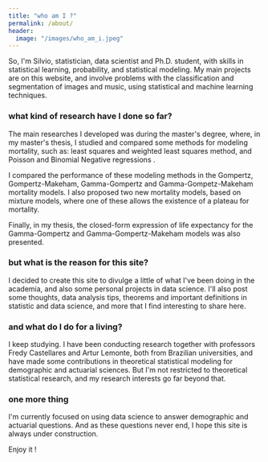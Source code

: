 ```yaml
---
title: "who am I ?"
permalink: /about/
header:
  image: "/images/who_am_i.jpeg"
---
```


So, I'm Silvio, statistician, data scientist and Ph.D. student, with skills in statistical learning, probability, and statistical modeling. My main projects are on this website, and involve problems with the classification and segmentation of images and music, using statistical and machine learning techniques.

### what kind of research have I done so far?
The main researches I developed was during the master's degree, where, in my master's thesis, I studied and compared some methods for modeling mortality, such as: least squares and weighted least squares method, and Poisson and Binomial Negative regressions .

I compared the performance of these modeling methods in the Gompertz, Gompertz-Makeham, Gamma-Gompertz and Gamma-Gompetz-Makeham mortality models. I also proposed two new mortality models, based on mixture models, where one of these allows the existence of a plateau for mortality.

Finally, in my thesis, the closed-form expression of life expectancy for the Gamma-Gompertz and Gamma-Gompertz-Makeham models was also presented.

### but what is the reason for this site?
I decided to create this site to divulge a little of what I've been doing in the academia, and also some personal projects in data science. I'll also post some thoughts, data analysis tips, theorems and important definitions in statistic and data science, and more that I find interesting to share here.

### and what do I do for a living?
I keep studying. I have been conducting research together with professors Fredy Castellares and Artur Lemonte, both from Brazilian universities, and have made some contributions in theoretical statistical modeling for demographic and actuarial sciences. But I'm not restricted to theoretical statistical research, and my research interests go far beyond that.

### one more thing
I'm currently focused on using data science to answer demographic and actuarial questions. And as these questions never end, I hope this site is always under construction.

Enjoy it !
